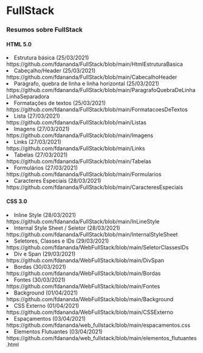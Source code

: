 # FullStack
<h3>Resumos sobre FullStack</h3>

<h4>HTML 5.0</h4>
<li>Estrutura básica (25/03/2021)<br>https://github.com/fdananda/FullStack/blob/main/HtmlEstruturaBasica</li>
<li>Cabeçalho/Header (25/03/2021)<br>https://github.com/fdananda/FullStack/blob/main/CabecalhoHeader </li>
<li>Parágrafo, quebra de linha e linha horizontal (25/03/2021)<br>https://github.com/fdananda/FullStack/blob/main/ParagrafoQuebraDeLinhaLinhaSeparadora</li>
<li>Formatações de textos (25/03/2021)<br>https://github.com/fdananda/FullStack/blob/main/FormatacoesDeTextos</li>
<li>Lista (27/03/2021)<br>https://github.com/fdananda/FullStack/blob/main/Listas</li>
<li>Imagens (27/03/2021)<br>https://github.com/fdananda/FullStack/blob/main/Imagens</li>
<li>Links (27/03/2021)<br>https://github.com/fdananda/FullStack/blob/main/Links</li>
<li>Tabelas (27/03/2021)<br>https://github.com/fdananda/FullStack/blob/main/Tabelas</li>
<li>Formulários (27/03/2021)<br>https://github.com/fdananda/FullStack/blob/main/Formularios</li>
<li>Caracteres Especiais (28/03/2021)<br>https://github.com/fdananda/FullStack/blob/main/CaracteresEspeciais</li>

<h4>CSS 3.0</h4>
<li>Inline Style (28/03/2021)<br>https://github.com/fdananda/FullStack/blob/main/InLineStyle</li>
<li>Internal Style Sheet / Seletor (28/03/2021)<br>https://github.com/fdananda/FullStack/blob/main/InternalStyleSheet</li>
<li>Seletores, Classes e IDs (29/03/2021)<br>https://github.com/fdananda/WebFullStack/blob/main/SeletorClassesIDs</li>
<li>Div e Span (29/03/2021)<br>https://github.com/fdananda/WebFullStack/blob/main/DivSpan</li>
<li>Bordas (30/03/2021)<br>https://github.com/fdananda/WebFullStack/blob/main/Bordas</li> 
<li>Fontes (30/03/2021)<br>https://github.com/fdananda/WebFullStack/blob/main/Fontes</li> 
<li>Background (01/04/2021)<br>https://github.com/fdananda/WebFullStack/blob/main/Background</li> 
<li>CSS Externo (01/04/2021)<br>https://github.com/fdananda/WebFullStack/blob/main/CSSExterno</li> 
<li>Espaçamentos (03/04/2021)<br>https://github.com/fdananda/web_fullstack/blob/main/espacamentos.css</li> 
<li>Elementos Flutuantes (03/04/2021)<br>https://github.com/fdananda/web_fullstack/blob/main/elementos_flutuantes.html</li> 
